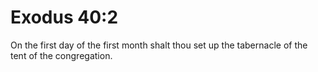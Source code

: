 # Exodus 40:2

On the first day of the first month shalt thou set up the tabernacle of the tent of the congregation.
